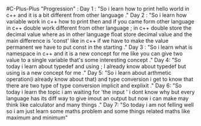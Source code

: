 #C-Plus-Plus
	"Progression" :
		Day 1 : "So i learn how to print hello world in c++ and it is a bit different from other language ."
		Day 2 : "So i learn how variable work in c++ how to print then and if you came form other language in c++ double work different from other language ; in c++ double store the  decimal value where as in other language float store decimal value and the main difference is 'const' like in c++ if we have to make the value permanent we have to put const in the starting ."
	  	Day 3 : "So i learn what is namespace in c++ and it is a new concept for me like you can give two value to a single variable that's some interesting concept ."
	 	Day 4: "So today i learn about typedef and using ; I already know about typedef but using is a new concept for me ."
   		Day 5: "So i learn about arthmetic operation(i already know about that) and type conversion i get to know that there are two type of type conversion implicit and explixit ."
		Day 6: "So today i learn the topic i am waiting for 'the input ' i dont know why but every language has its diff way to give imout an output but now i can make may think like calculator and many things ."
		Day 7: "So today i am not felling well so i am just learn some maths problem and some things related maths like maximum and minimum"
